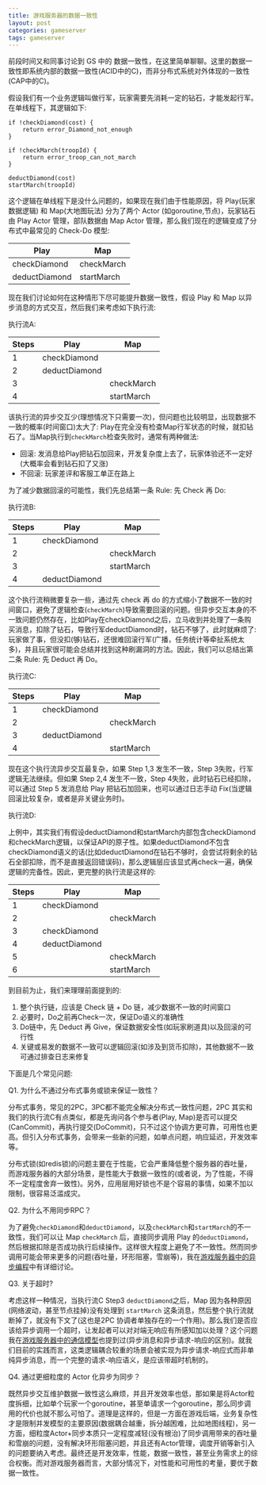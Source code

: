 ```yaml
---
title: 游戏服务器的数据一致性
layout: post
categories: gameserver
tags: gameserver
---
```


前段时间又和同事讨论到 GS 中的 数据一致性，在这里简单聊聊。这里的数据一致性即系统内部的数据一致性(ACID中的C)，而非分布式系统对外体现的一致性(CAP中的C)。

假设我们有一个业务逻辑叫做行军，玩家需要先消耗一定的钻石，才能发起行军。在单线程下，其逻辑如下:

```
if !checkDiamond(cost) {
    return error_Diamond_not_enough
}

if !checkMarch(troopId) {
    return error_troop_can_not_march
}

deductDiamond(cost)
startMarch(troopId)
```
    
这个逻辑在单线程下是没什么问题的，如果现在我们由于性能原因，将 Play(玩家数据逻辑) 和 Map(大地图玩法) 分为了两个 Actor (如goroutine,节点)，玩家钻石由 Play Actor 管理，部队数据由 Map Actor 管理，那么我们现在的逻辑变成了分布式中最常见的 Check-Do 模型:

<!--more-->

| Play | Map |
| --- | --- |
| checkDiamond | checkMarch |
| deductDiamond | startMarch |

现在我们讨论如何在这种情形下尽可能提升数据一致性，假设 Play 和 Map 以异步消息的方式交互，然后我们来考虑如下执行流:

执行流A:

| Steps | Play | Map |
| --- | --- | --- |
| 1 | checkDiamond |  |
| 2 | deductDiamond |  |
| 3 |  | checkMarch |
| 4 |  | startMarch |

该执行流的异步交互少(理想情况下只需要一次)，但问题也比较明显，出现数据不一致的概率(时间窗口)太大了: Play在完全没有检查Map行军状态的时候，就扣钻石了。当Map执行到`checkMarch`检查失败时，通常有两种做法:

- 回滚: 发消息给Play把钻石加回来，开发复杂度上去了，玩家体验还不一定好(大概率会看到钻石扣了又涨)
- 不回滚: 玩家差评和客服工单正在路上

为了减少数据回滚的可能性，我们先总结第一条 Rule: 先 Check 再 Do:

执行流B:

| Steps | Play | Map |
| --- | --- | --- |
| 1 | checkDiamond |  |
| 2 |  | checkMarch |
| 3 |  | startMarch |
| 4 | deductDiamond |  |

这个执行流稍微要复杂一些，通过先 check 再 do 的方式缩小了数据不一致的时间窗口，避免了逻辑检查(`checkMarch`)导致需要回滚的问题。但异步交互本身的不一致问题仍然存在，比如Play在checkDiamond之后，立马收到并处理了一条购买消息，扣除了钻石，导致行军deductDiamond时，钻石不够了，此时就麻烦了: 玩家做了事，但没扣(够)钻石，还很难回滚行军(广播，任务统计等牵扯系统太多)，并且玩家很可能会总结并找到这种刷漏洞的方法。因此，我们可以总结出第二条 Rule: 先 Deduct 再 Do。

执行流C:

| Steps | Play | Map |
| --- | --- | --- |
| 1 | checkDiamond |  |
| 2 |  | checkMarch |
| 3 | deductDiamond |  |
| 4 |  | startMarch |

现在这个执行流异步交互最复杂，如果 Step 1,3 发生不一致，Step 3失败，行军逻辑无法继续。但如果 Step 2,4 发生不一致，Step 4失败，此时钻石已经扣除，可以通过 Step 5 发消息给 Play 把钻石加回来，也可以通过日志手动 Fix(当逻辑回滚比较复杂，或者是非关键业务时)。

执行流D:

上例中，其实我们有假设deductDiamond和startMarch内部包含checkDiamond和checkMarch逻辑，以保证API的原子性。如果deductDiamond不包含checkDiamond语义的话(比如deductDiamond在钻石不够时，会尝试将剩余的钻石全部扣除，而不是直接返回错误码)，那么逻辑层应该显式再check一遍，确保逻辑的完备性。因此，更完整的执行流是这样的:

| Steps | Play | Map |
| --- | --- | --- |
| 1 | checkDiamond |  |
| 2 |  | checkMarch |
| 3 | checkDiamond |  |
| 4 | deductDiamond |  |
| 5 |  | checkMarch |
| 6 |  | startMarch |

到目前为止，我们来理理前面提到的:

1. 整个执行链，应该是 Check 链 + Do 链，减少数据不一致的时间窗口
2. 必要时，Do之前再Check一次，保证Do语义的准确性
3. Do链中，先 Deduct 再 Give，保证数据安全性(如玩家刷道具)以及回滚的可行性
4. 关键或易发的数据不一致可以逻辑回滚(如涉及到货币扣除)，其他数据不一致可通过排查日志来修复

下面是几个常见问题:

Q1. 为什么不通过分布式事务或锁来保证一致性？

分布式事务，常见的2PC，3PC都不能完全解决分布式一致性问题，2PC 其实和我们的执行流C有点类似，都是先询问各个参与者(Play, Map)是否可以提交(CanCommit)，再执行提交(DoCommit)，只不过这个协调方更可靠，可用性也更高。但引入分布式事务，会带来一些新的问题，如单点问题，响应延迟，开发效率等。

分布式锁(如redis锁)的问题主要在于性能，它会严重降低整个服务器的吞吐量，而游戏服务器的大部分场景，是性能大于数据一致性的(或者说，为了性能，不得不一定程度舍弃一致性)。另外，应用层用好锁也不是个容易的事情，如果不加以限制，很容易泛滥成灾。

Q2. 为什么不用同步RPC？

为了避免`checkDiamond`和`deductDiamond`，以及`checkMarch`和`startMarch`的不一致性，我们可以让 Map `checkMarch` 后，直接同步调用 Play 的`deductDiamond`，然后根据扣除是否成功执行后续操作。这样很大程度上避免了不一致性。然而同步调用可能会带来更多的问题(吞吐量，环形阻塞，雪崩等)，我在[游戏服务器中的异步编程](http://wudaijun.com/2018/07/gameserver-async-programing/)中有详细讨论。

Q3. 关于超时?

考虑这样一种情况，当执行流C Step3 `deductDiamond`之后，Map 因为各种原因(网络波动，甚至节点挂掉)没有处理到 `startMarch` 这条消息，然后整个执行流就断掉了，就没有下文了(这也是2PC 协调者单独存在的一个作用)。那么我们是否应该给异步调用一个超时，让发起者可以对对端无响应有所感知加以处理？这个问题我在[游戏服务器中的通信模型](http://wudaijun.com/2018/07/gameserver-async-programing/)也提到过(异步消息和异步请求-响应的区别)。就我们目前的实践而言，这类逻辑耦合较重的场景会被实现为异步请求-响应式而非单纯异步消息，而一个完整的请求-响应语义，是应该带超时机制的。

Q4. 通过更细粒度的 Actor 化异步为同步？

既然异步交互维护数据一致性这么麻烦，并且开发效率也低，那如果是将Actor粒度拆细，比如单个玩家一个goroutine，甚至单请求一个goroutine，那么同步调用的代价也就不那么可怕了。道理是这样的，但是一方面在游戏后端，业务复杂性才是限制并发模型的主要原因(数据耦合越重，拆分越困难，比如地图线程)，另一方面，细粒度Actor+同步本质只一定程度减轻(没有根治)了同步调用带来的吞吐量和雪崩的问题，没有解决环形阻塞问题，并且还有Actor管理，调度开销等新引入的问题要纳入考虑。最终还是开发效率，性能，数据一致性，甚至业务需求上的综合权衡。而对游戏服务器而言，大部分情况下，对性能和可用性的考量，要优于数据一致性。


